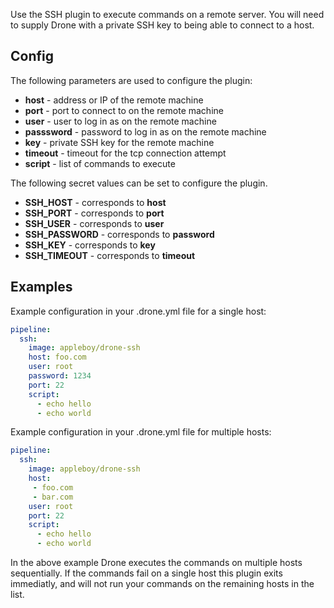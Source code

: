 Use the SSH plugin to execute commands on a remote server. You will need to
supply Drone with a private SSH key to being able to connect to a host.

## Config

The following parameters are used to configure the plugin:

* **host** - address or IP of the remote machine
* **port** - port to connect to on the remote machine
* **user** - user to log in as on the remote machine
* **passsword** - password to log in as on the remote machine
* **key** - private SSH key for the remote machine
* **timeout** - timeout for the tcp connection attempt
* **script** - list of commands to execute

The following secret values can be set to configure the plugin.

* **SSH_HOST** - corresponds to **host**
* **SSH_PORT** - corresponds to **port**
* **SSH_USER** - corresponds to **user**
* **SSH_PASSWORD** - corresponds to **password**
* **SSH_KEY** - corresponds to **key**
* **SSH_TIMEOUT** - corresponds to **timeout**

## Examples

Example configuration in your .drone.yml file for a single host:

```yaml
pipeline:
  ssh:
    image: appleboy/drone-ssh
    host: foo.com
    user: root
    password: 1234
    port: 22
    script:
      - echo hello
      - echo world
```

Example configuration in your .drone.yml file for multiple hosts:

```yaml
pipeline:
  ssh:
    image: appleboy/drone-ssh
    host:
     - foo.com
     - bar.com
    user: root
    port: 22
    script:
      - echo hello
      - echo world
```

In the above example Drone executes the commands on multiple hosts
sequentially. If the commands fail on a single host this plugin exits
immediatly, and will not run your commands on the remaining hosts in the
list.
